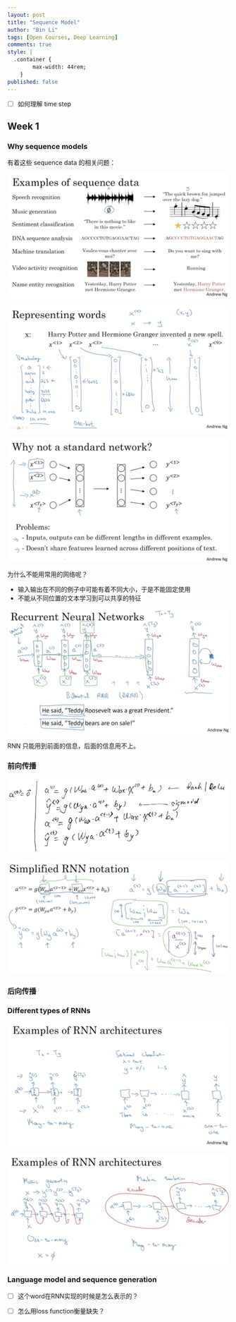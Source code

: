 ```yaml
---
layout: post
title: "Sequence Model"
author: "Bin Li"
tags: [Open Courses, Deep Learning]
comments: true
style: |
  .container {
        max-width: 44rem;
    } 
published: false
---
```


- [ ] 如何理解 time step

## Week 1
### Why sequence models

有着这些 sequence data 的相关问题：

![](/images/media/15185238564570.jpg)

![](/images/media/15185318428137.jpg)

![](/images/media/15185320627036.jpg)

为什么不能用常用的网络呢？

* 输入输出在不同的例子中可能有着不同大小，于是不能固定使用
* 不能从不同位置的文本学习到可以共享的特征


![](/images/media/15187848783728.jpg)

RNN 只能用到前面的信息，后面的信息用不上。

### 前向传播
![](/images/media/15187903777158.jpg)

![](/images/media/15187919491493.jpg)

### 后向传播


### Different types of RNNs
![](/images/media/15218715230193.jpg)

![](/images/media/15218719648653.jpg)


### Language model and sequence generation
- [ ] 这个word在RNN实现的时候是怎么表示的？
- [ ] 怎么用loss function衡量缺失？

